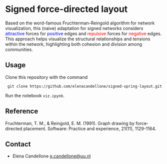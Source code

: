 # Signed force-directed layout
Based on the word-famous Fruchterman-Reingold algorithm for network visualization, this (naive) adaptation for signed networks considers <span style="color:blue">attractive</span> forces for <span style="color:blue">positive</span> edges and <span style="color:red">repulsive</span> forces for <span style="color:red">negative</span> edges. This approach helps visualize the structural relationships and tensions within the network, highlighting both cohesion and division among communities.

## Usage

Clone this repository with the command
```
 git clone https://github.com/elenacandellone/signed-spring-layout.git
```
Run the notebook `viz.ipynb`.

## Reference

Fruchterman, T. M., & Reingold, E. M. (1991). Graph drawing by force‐directed placement. Software: Practice and experience, 21(11), 1129-1164.

## Contact
- Elena Candellone [e.candellone@uu.nl](mailto:e.candellone@uu.nl)


